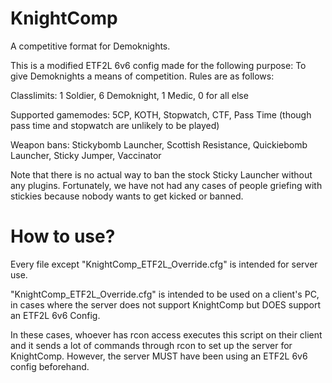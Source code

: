 # KnightComp

A competitive format for Demoknights.

This is a modified ETF2L 6v6 config made for the following purpose: To give Demoknights a means of competition. Rules are as follows:

Classlimits: 1 Soldier, 6 Demoknight, 1 Medic, 0 for all else

Supported gamemodes: 5CP, KOTH, Stopwatch, CTF, Pass Time (though pass time and stopwatch are unlikely to be played)

Weapon bans: Stickybomb Launcher, Scottish Resistance, Quickiebomb Launcher, Sticky Jumper, Vaccinator

Note that there is no actual way to ban the stock Sticky Launcher without any plugins. Fortunately, we have not had any cases of people griefing with stickies because nobody wants to get kicked or banned.

# How to use?

Every file except "KnightComp_ETF2L_Override.cfg" is intended for server use.

"KnightComp_ETF2L_Override.cfg" is intended to be used on a client's PC, in cases where the server does not support KnightComp but DOES support an ETF2L 6v6 Config.

In these cases, whoever has rcon access executes this script on their client and it sends a lot of commands through rcon to set up the server for KnightComp. However, the server MUST have been using an ETF2L 6v6 config beforehand.